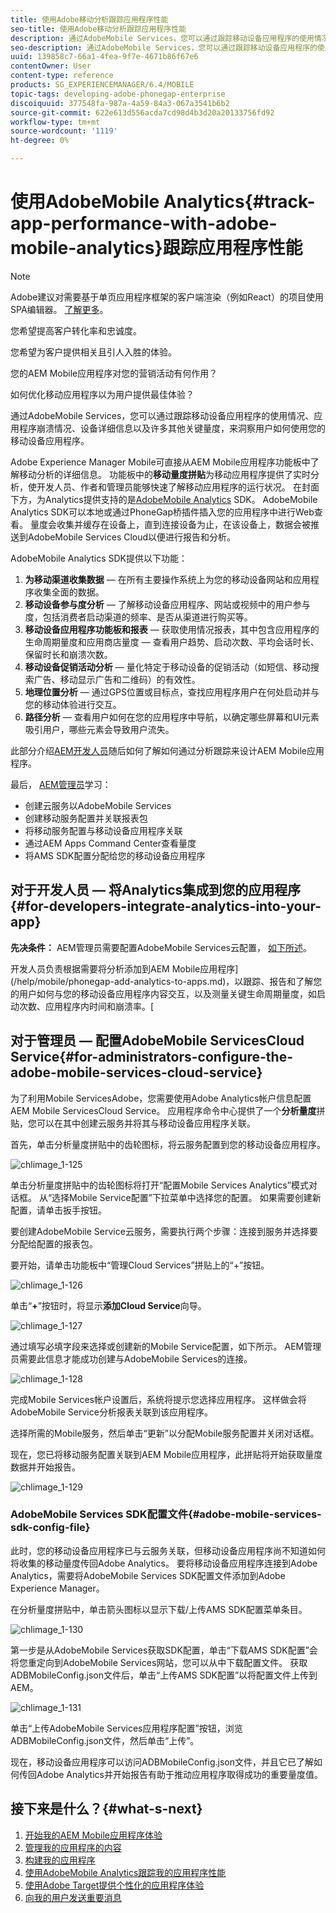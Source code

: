 ```yaml
---
title: 使用Adobe移动分析跟踪应用程序性能
seo-title: 使用Adobe移动分析跟踪应用程序性能
description: 通过AdobeMobile Services，您可以通过跟踪移动设备应用程序的使用情况、应用程序崩溃情况、设备详细信息以及许多其他关键量度，来洞察用户如何使用您的移动设备应用程序。 请阅读本页以了解更多信息。
seo-description: 通过AdobeMobile Services，您可以通过跟踪移动设备应用程序的使用情况、应用程序崩溃情况、设备详细信息以及许多其他关键量度，来洞察用户如何使用您的移动设备应用程序。 请阅读本页以了解更多信息。
uuid: 139858c7-66a1-4fea-9f7e-4671b86f67e6
contentOwner: User
content-type: reference
products: SG_EXPERIENCEMANAGER/6.4/MOBILE
topic-tags: developing-adobe-phonegap-enterprise
discoiquuid: 377548fa-987a-4a59-84a3-067a3541b6b2
source-git-commit: 622e613d556acda7cd98d4b3d20a20133756fd92
workflow-type: tm+mt
source-wordcount: '1119'
ht-degree: 0%

---
```



# 使用AdobeMobile Analytics{#track-app-performance-with-adobe-mobile-analytics}跟踪应用程序性能

>[!NOTE]
>
>Adobe建议对需要基于单页应用程序框架的客户端渲染（例如React）的项目使用SPA编辑器。 [了解更多](/help/sites-developing/spa-overview.md)。

您希望提高客户转化率和忠诚度。

您希望为客户提供相关且引人入胜的体验。

您的AEM Mobile应用程序对您的营销活动有何作用？

如何优化移动应用程序以为用户提供最佳体验？

通过AdobeMobile Services，您可以通过跟踪移动设备应用程序的使用情况、应用程序崩溃情况、设备详细信息以及许多其他关键量度，来洞察用户如何使用您的移动设备应用程序。

Adobe Experience Manager Mobile可直接从AEM Mobile应用程序功能板中了解移动分析的详细信息。 功能板中的&#x200B;**移动量度拼贴**&#x200B;为移动应用程序提供了实时分析，使开发人员、作者和管理员能够快速了解移动应用程序的运行状况。 在封面下方，为Analytics提供支持的是[AdobeMobile Analytics](https://www.adobe.com/ca/solutions/digital-analytics/mobile-web-apps-analytics.html) SDK。 AdobeMobile Analytics SDK可以本地或通过PhoneGap桥插件插入您的应用程序中进行Web查看。 量度会收集并缓存在设备上，直到连接设备为止，在该设备上，数据会被推送到AdobeMobile Services Cloud以便进行报告和分析。

AdobeMobile Analytics SDK提供以下功能：

1. **为移动渠道收集数据**  — 在所有主要操作系统上为您的移动设备网站和应用程序收集全面的数据。
1. **移动设备参与度分析**  — 了解移动设备应用程序、网站或视频中的用户参与度，包括消费者启动渠道的频率、是否从渠道进行购买等。
1. **移动设备应用程序功能板和报表**  — 获取使用情况报表，其中包含应用程序的生命周期量度和应用商店量度 — 查看用户趋势、启动次数、平均会话时长、保留时长和崩溃次数。
1. **移动设备促销活动分析**  — 量化特定于移动设备的促销活动（如短信、移动搜索广告、移动显示广告和二维码）的有效性。
1. **地理位置分析**  — 通过GPS位置或目标点，查找应用程序用户在何处启动并与您的移动体验进行交互。
1. **路径分析**  — 查看用户如何在您的应用程序中导航，以确定哪些屏幕和UI元素吸引用户，哪些元素会导致用户流失。

此部分介绍[AEM开发人员](#developers)随后如何了解如何通过分析跟踪来设计AEM Mobile应用程序。

最后， [AEM管理员](#administrators)学习：

* 创建云服务以AdobeMobile Services
* 创建移动服务配置并关联报表包
* 将移动服务配置与移动设备应用程序关联
* 通过AEM Apps Command Center查看量度
* 将AMS SDK配置分配给您的移动设备应用程序

## 对于开发人员 — 将Analytics集成到您的应用程序{#for-developers-integrate-analytics-into-your-app}

**先决条件：** AEM管理员需要配置AdobeMobile Services云配置， [如下所述](#amscloudserviceconfig)。

开发人员负责根据需要将分析添加到AEM Mobile应用程序](/help/mobile/phonegap-add-analytics-to-apps.md)，以跟踪、报告和了解您的用户如何与您的移动设备应用程序内容交互，以及测量关键生命周期量度，如启动次数、应用程序内时间和崩溃率。[

## 对于管理员 — 配置AdobeMobile ServicesCloud Service{#for-administrators-configure-the-adobe-mobile-services-cloud-service}

为了利用Mobile ServicesAdobe，您需要使用Adobe Analytics帐户信息配置AEM Mobile ServicesCloud Service。 应用程序命令中心提供了一个&#x200B;**分析量度**&#x200B;拼贴，您可以在其中创建云服务并将其与移动设备应用程序关联。

首先，单击分析量度拼贴中的齿轮图标，将云服务配置到您的移动设备应用程序。

![chlimage_1-125](assets/chlimage_1-125.png)

单击分析量度拼贴中的齿轮图标将打开“配置Mobile Services Analytics”模式对话框。 从“选择Mobile Service配置”下拉菜单中选择您的配置。 如果需要创建新配置，请单击扳手按钮。

要创建AdobeMobile Service云服务，需要执行两个步骤：连接到服务并选择要分配给配置的报表包。

要开始，请单击功能板中“管理Cloud Services”拼贴上的“+”按钮。

![chlimage_1-126](assets/chlimage_1-126.png)

单击“**+**”按钮时，将显示&#x200B;**添加Cloud Service**&#x200B;向导。

![chlimage_1-127](assets/chlimage_1-127.png)

通过填写必填字段来选择或创建新的Mobile Service配置，如下所示。 AEM管理员需要此信息才能成功创建与AdobeMobile Services的连接。

![chlimage_1-128](assets/chlimage_1-128.png)

完成Mobile Services帐户设置后，系统将提示您选择应用程序。 这样做会将AdobeMobile Service分析报表关联到该应用程序。

选择所需的Mobile服务，然后单击“更新”以分配Mobile服务配置并关闭对话框。

现在，您已将移动服务配置关联到AEM Mobile应用程序，此拼贴将开始获取量度数据并开始报告。

![chlimage_1-129](assets/chlimage_1-129.png)

### AdobeMobile Services SDK配置文件{#adobe-mobile-services-sdk-config-file}

此时，您的移动设备应用程序已与云服务关联，但移动设备应用程序尚不知道如何将收集的移动量度传回Adobe Analytics。 要将移动设备应用程序连接到Adobe Analytics，需要将AdobeMobile Services SDK配置文件添加到Adobe Experience Manager。

在分析量度拼贴中，单击箭头图标以显示下载/上传AMS SDK配置菜单条目。

![chlimage_1-130](assets/chlimage_1-130.png)

第一步是从AdobeMobile Services获取SDK配置，单击“下载AMS SDK配置”会将您重定向到AdobeMobile Services网站，您可以从中下载配置文件。 获取ADBMobileConfig.json文件后，单击“上传AMS SDK配置”以将配置文件上传到AEM。

![chlimage_1-131](assets/chlimage_1-131.png)

单击“上传AdobeMobile Services应用程序配置”按钮，浏览ADBMobileConfig.json文件，然后单击“上传”。

现在，移动设备应用程序可以访问ADBMobileConfig.json文件，并且它已了解如何传回Adobe Analytics并开始报告有助于推动应用程序取得成功的重要量度值。

## 接下来是什么？{#what-s-next}

1. [开始我的AEM Mobile应用程序体验](/help/mobile/starting-aem-phonegap-app.md)
1. [管理我的应用程序的内容](/help/mobile/phonegap-manage-app-content.md)
1. [构建我的应用程序](/help/mobile/building-app-mobile-phonegap.md)
1. [使用AdobeMobile Analytics跟踪我的应用程序性能](/help/mobile/phonegap-intro-to-app-analytics.md)
1. [使用Adobe Target提供个性化的应用程序体验](/help/mobile/phonegap-aem-mobile-content-personalization.md)
1. [向我的用户发送重要消息](/help/mobile/phonegap-push-notifications.md)